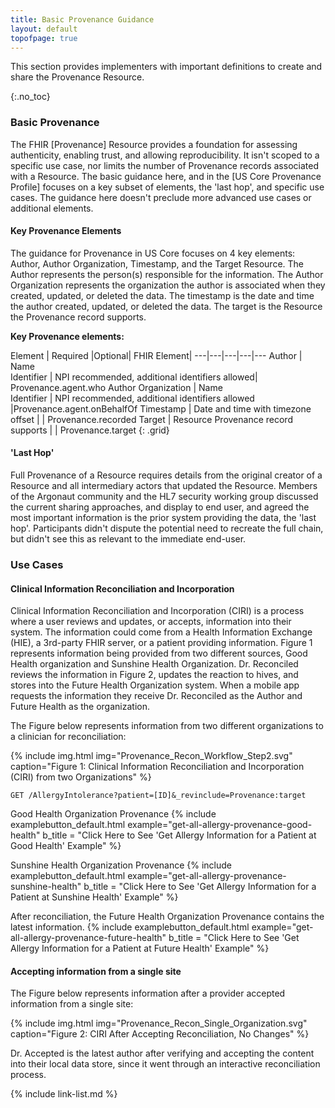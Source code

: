 ```yaml
---
title: Basic Provenance Guidance
layout: default
topofpage: true
---
```

​This section provides implementers with important definitions to create and share the Provenance Resource.

{:.no_toc}

<!-- TOC  the css styling for this is \pages\assets\css\project.css under 'markdown-toc'-->

<!--* Do not remove this line (it will not be displayed)
 {:toc} -->

### Basic Provenance

The FHIR [Provenance] Resource provides a foundation for assessing authenticity, enabling trust, and allowing reproducibility. It isn't scoped to a specific use case, nor limits the number of Provenance records associated with a Resource. The basic guidance here, and in the [US Core Provenance Profile] focuses on a key subset of elements, the 'last hop', and specific use cases. The guidance here doesn't preclude more advanced use cases or additional elements.

#### Key Provenance Elements

The guidance for Provenance in US Core focuses on 4 key elements: Author, Author Organization, Timestamp, and the Target Resource. The Author represents the person(s) responsible for the information. The Author Organization represents the organization the author is associated when they created, updated, or deleted the data. The timestamp is the date and time the author created, updated, or deleted the data. The target is the Resource the Provenance record supports.

**Key Provenance elements:**

Element | Required |Optional| FHIR Element|
---|---|---|---|---
Author | Name<br>Identifier | NPI recommended, additional identifiers allowed| Provenance.agent.who
Author Organization | Name<br>Identifier  | NPI recommended, additional identifiers allowed |Provenance.agent.onBehalfOf 
Timestamp | Date and time with timezone offset | | Provenance.recorded
Target | Resource Provenance record supports | | Provenance.target
{: .grid}

#### 'Last Hop'

Full Provenance of a Resource requires details from the original creator of a Resource and all intermediary actors that updated the Resource. Members of the Argonaut community and the HL7 security working group discussed the current sharing approaches, and display to end user, and agreed the most important information is the prior system providing the data, the 'last hop'.  Participants didn't dispute the potential need to recreate the full chain, but didn't see this as relevant to the immediate end-user. 


### Use Cases

#### Clinical Information Reconciliation and Incorporation 

Clinical Information Reconciliation and Incorporation (CIRI) is a process where a user reviews and updates, or accepts, information into their system. The information could come from a Health Information Exchange (HIE), a 3rd-party FHIR server, or a patient providing information. Figure 1 represents information being provided from two different sources, Good Health organization and Sunshine Health Organization. Dr. Reconciled reviews the information in Figure 2, updates the reaction to hives, and stores into the Future Health Organization system. When a mobile app requests the information they receive Dr. Reconciled as the Author and Future Health as the organization.  

The Figure below represents information from two different organizations to a clinician for reconciliation:

{% include img.html img="Provenance_Recon_Workflow_Step2.svg" caption="Figure 1: Clinical Information Reconciliation and Incorporation (CIRI) from two Organizations" %}

 `GET /AllergyIntolerance?patient=[ID]&_revinclude=Provenance:target`

Good Health Organization Provenance
{% include examplebutton_default.html example="get-all-allergy-provenance-good-health" b_title = "Click Here to See 'Get Allergy Information for a Patient at Good Health' Example" %}

Sunshine Health Organization Provenance
{% include examplebutton_default.html example="get-all-allergy-provenance-sunshine-health" b_title = "Click Here to See 'Get Allergy Information for a Patient at Sunshine Health' Example" %}

After reconciliation, the Future Health Organization Provenance contains the latest information. 
{% include examplebutton_default.html example="get-all-allergy-provenance-future-health" b_title = "Click Here to See 'Get Allergy Information for a Patient at Future Health' Example" %}

#### Accepting information from a single site

The Figure below represents information after a provider accepted information from a single site:

{% include img.html img="Provenance_Recon_Single_Organization.svg" caption="Figure 2: CIRI After Accepting Reconciliation, No Changes" %}

Dr. Accepted is the latest author after verifying and accepting the content into their local data store, since it went through an interactive reconciliation process.


{% include link-list.md %}
